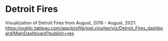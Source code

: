 # Detroit Fires
Visualization of Detroit Fires from August, 2016 - August, 2021:
https://public.tableau.com/app/profile/joel.cloutier/viz/Detroit_Fires_dashboard/MainDashboard?publish=yes


